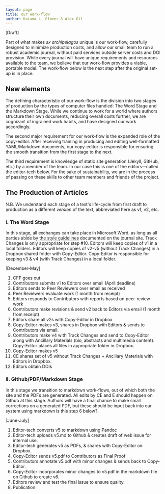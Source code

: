 ```yaml
---
layout: page
title: our work-flow
author: Kaiama L. Glover & Alex Gil
---
```


[Draft]

Part of what makes *sx archipelagos* unique is our work-flow, carefully designed to minimize production costs, and allow our small team to run a robust academic journal, without paid services outside server costs and DOI provision. While every journal will have unique requirements and resources available to the team, we believe that our work-flow provides a viable, portable model. The work-flow below is the next step after the original set-up is in place.

## New elements

The defining characteristic of our work-flow is the division into two stages of production by the types of computer files handled: The Word Stage and the Markdown Stage. While we continue to work for a world where authors structure their own documents, reducing overall costs further, we are cognizant of ingrained work habits, and have designed our work accordingly. 

The second major requirement for our work-flow is the expanded role of the copy-editor. After receiving training in producing and editing well-formatted YAML/Markdown documents, our copy-editor is responsible for ensuring the smooth transition from the first stage to the next. 

The third requirement is knowledge of static site generation (Jekyll, GitHub, etc.) by a member of the team. In our case this is one of the editors—called the editor-tech below. For the sake of sustainability, we are in the process of passing on these skills to other team members and friends of the project.


## The Production of Articles

N.B. We understand each stage of a text's life-cycle from first draft to production as a different *version* of the text, abbreviated here as v1, v2, etc.

### I. The Word Stage

In this stage, all exchanges can take place in Microsoft Word, as long as all parties abide by [the style guidelines](http://smallaxe.net/sxarchipelagos/submission-guidelines.html#documents) documented on the journal site. Track Changes is only appropriate for step #10. Editors will keep copies of v1 in a local folders. Editors will keep copies of v2-v5 (without Track Changes) in a Dropbox shared folder with Copy-Editor. Copy-Editor is responsible for keeping v3 & v4 (with Track Changes) in a local folder. 

[December-May]

1. CFP goes out      
2. Contributors submits v1 to Editors over email (April deadline)
3. Editors sends to Peer Reviewers over email as received
4. Peer Reviewers evaluate work (1 month from receipt)
4. Editors responds to Contributors with reports based on peer-review work
6. Contributors make revisions & send v2 back to Editors via email (1 month from receipt) 
7. Editors share all v2s with Copy-Editor in Dropbox
8. Copy-Editor makes v3, shares in Dropbox with Editors & sends to Contributors via email.   
10. Contributors make v4 with Track Changes and send to Copy-Editor along with Ancillary Materials (bio, abstracts and multimedia content). Copy-Editor places all files in appropriate folder in Dropbox.
11. Copy-Editor makes v5
12. CE shares set of v5 without Track Changes + Ancillary Materials with Editors in Dropbox.
13. Editors obtain DOIs

### II. Github/PDF/Markdown Stage

In this stage we transition to markdown work-flows, out of which both the site and the PDFs are generated. All edits by CE and E should happen on Github at this stage. Authors will have a final chance to make small corrections on a generated PDF, but these should be input back into our system using markdown is this step 6 below?.

[June-July]

1. Editor-tech converts v5 to markdown using Pandoc
2. Editor-tech uploads v5.md to Github & creates draft of web issue for internal use.
3. Editor-tech generates v5 as PDFs, & shares with Copy-Editor on Dropbox.
4. Copy-Editor sends v5.pdf to Contributors as Final Proof
5. Contributors annotate v5.pdf with minor changes & sends back to Copy-Editor.
6. Copy-Editor incorporates minor changes to v5.pdf in the markdown file on Github to create v6.
7. Editors review and test the final issue to ensure quality.
8. Publication